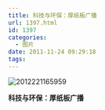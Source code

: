 ```yaml
---
title: 科技与环保：厚纸板广播
url: 1397.html
id: 1397
categories:
  - 图片
date: 2011-11-24 09:29:18
tags:
---
```


![](http://photo.guolaijie.com/rooufer/uploads/2011/11/2012221165959.jpg "2012221165959")

**科技与环保：厚纸板广播**